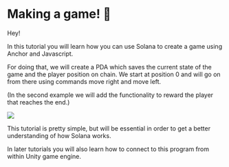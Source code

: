 # Making a game! 📝

Hey!

In this tutorial you will learn how you can use Solana to create a game using Anchor and Javascript.

For doing that, we will create a PDA which saves the current state of the game and the player position on chain.
We start at position 0 and will go on from there using commands move right and move left.

(In the second example we will add the functionality to reward the player that reaches the end.)

![](/tutorials/tiny-adventure/tinyAdventure.jpg)

This tutorial is pretty simple, but will be essential in order to get a better understanding of how Solana works.

In later tutorials you will also learn how to connect to this program from within Unity game engine.
